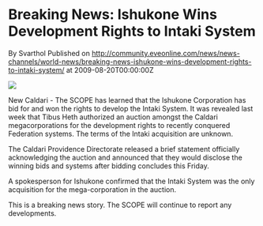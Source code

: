 # Breaking News: Ishukone Wins Development Rights to Intaki System
By Svarthol
Published on http://community.eveonline.com/news/news-channels/world-news/breaking-news-ishukone-wins-development-rights-to-intaki-system/ at 2009-08-20T00:00:00Z

![](http://www.eve-mercury.net/images/mercurybanner.png)  
  
New Caldari - The SCOPE has learned that the Ishukone Corporation has bid for and won the rights to develop the Intaki System. It was revealed last week that Tibus Heth authorized an auction amongst the Caldari megacorporations for the development rights to recently conquered Federation systems. The terms of the Intaki acquisition are unknown.

The Caldari Providence Directorate released a brief statement officially acknowledging the auction and announced that they would disclose the winning bids and systems after bidding concludes this Friday.

A spokesperson for Ishukone confirmed that the Intaki System was the only acquisition for the mega-corporation in the auction.

This is a breaking news story. The SCOPE will continue to report any developments.

&nbsp;

